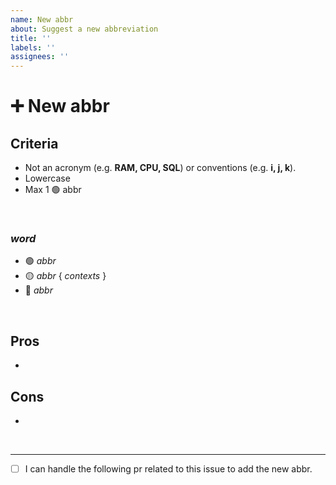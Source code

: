 ```yaml
---
name: New abbr
about: Suggest a new abbreviation
title: ''
labels: ''
assignees: ''
---
```


# ➕ New abbr

## Criteria

- Not an acronym (e.g. **RAM, CPU, SQL**) or conventions (e.g. **i, j, k**).
- Lowercase
- Max 1 🟢 abbr

<br>

### _word_
- 🟢 _abbr_
- 🟡 _abbr_ { _contexts_ }
- 🔴 _abbr_

<br>

## Pros
- 

## Cons
- 

<br>

---

- [ ] I can handle the following pr related to this issue to add the new abbr.
